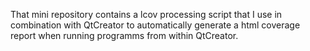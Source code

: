 That mini repository contains a lcov processing script that I use in combination with QtCreator to automatically generate a html coverage report when running programms from within QtCreator.

